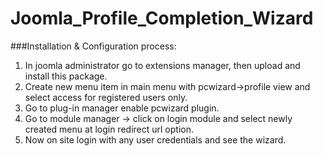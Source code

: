 # Joomla_Profile_Completion_Wizard

###Installation & Configuration process:

1. In joomla administrator go to extensions manager, then upload and install this package.
2. Create new menu item in main menu with pcwizard->profile view and select access for registered users only.
3. Go to plug-in manager enable pcwizard plugin.
4. Go to module manager -> click on login module and select newly created menu at login redirect url option.
5. Now on site login with any user credentials and see the wizard.
